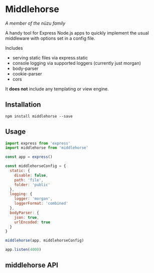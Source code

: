 # Middlehorse
*A member of the nüzu family*

A handy tool for Express Node.js apps to quickly implement the usual middleware with options set in a config file.

Includes
- serving static files via express.static
- console logging via supported loggers (currently just morgan)
- body-parser
- cookie-parser
- cors

It **does not** include any templating or view engine. 

## Installation

`npm install middlehorse --save`

## Usage

```javascript
import express from 'express'
import middlehorse from 'middlehorse'

const app = express()

const middlehorseConfig = {
  static: {
    disable: false,
    path: 'file',
    folder: 'public'
  },
  logging: {
    logger: 'morgan',
    loggerFormat: 'combined'
  },
  bodyParser: {
    json: true,
    urlEncoded: true
  }
}

middlehorse(app, middlehorseConfig)

app.listen(4000)

```

## middlehorse API



